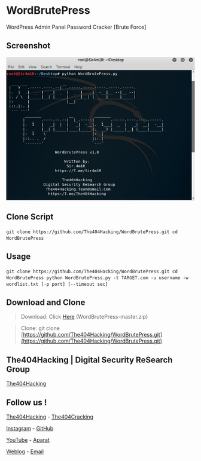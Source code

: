 # WordBrutePress
WordPress Admin Panel Password Cracker [Brute Force] 


## Screenshot
![Screenshot](Screenshot.png?raw=ture "Screenshot")


## Clone Script

`git clone https://github.com/The404Hacking/WordBrutePress.git
cd WordBrutePress`


## Usage

`git clone https://github.com/The404Hacking/WordBrutePress.git
cd WordBrutePress
python WordBrutePress.py -t TARGET.com -u username -w wordlist.txt [-p port] [--timeout sec]`


## Download and Clone
> Download: Click [Here](https://github.com/The404Hacking/WordBrutePress/archive/master.zip) (WordBrutePress-master.zip)

> Clone: git clone [https://github.com/The404Hacking/WordBrutePress.git](https://github.com/The404Hacking/WordBrutePress.git)

## The404Hacking | Digital Security ReSearch Group
[The404Hacking](https://T.me/The404Hacking)

## Follow us !
[The404Hacking](https://T.me/The404Hacking) - [The404Cracking](https://T.me/The404Cracking)

[Instagram](https://instagram.com/The404Hacking) - [GitHub](https://github.com/The404Hacking)

[YouTube](http://yon.ir/youtube404) - [Aparat](http://www.aparat.com/The404Hacking)

[Weblog](http://the404hacking.blogsky.com) - [Email](mailto:The404Hacking.Team@Gmail.Com)
